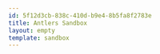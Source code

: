 ```yaml
---
id: 5f12d3cb-838c-410d-b9e4-8b5fa8f2783e
title: Antlers Sandbox
layout: empty
template: sandbox
---
```

